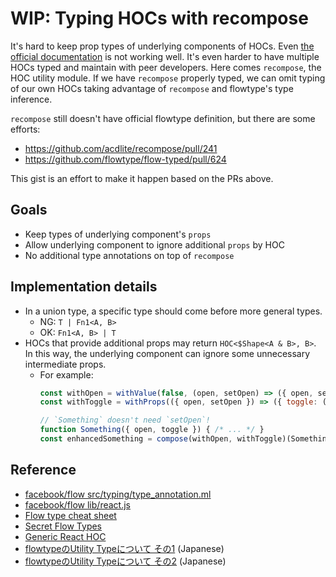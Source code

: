 # WIP: Typing HOCs with recompose

It's hard to keep prop types of underlying components of HOCs. Even [the official documentation](https://flowtype.org/docs/react.html#higher-order-components) is not working well. It's even harder to have multiple HOCs typed and maintain with peer developers. Here comes `recompose`, the HOC utility module. If we have `recompose` properly typed, we can omit typing of our own HOCs taking advantage of `recompose` and flowtype's type inference.

`recompose` still doesn't have official flowtype definition, but there are some efforts:

- https://github.com/acdlite/recompose/pull/241
- https://github.com/flowtype/flow-typed/pull/624

This gist is an effort to make it happen based on the PRs above.

## Goals

- Keep types of underlying component's `props`
- Allow underlying component to ignore additional `props` by HOC
- No additional type annotations on top of `recompose`

## Implementation details

- In a union type, a specific type should come before more general types.
  - NG: `T | Fn1<A, B>`
  - OK: `Fn1<A, B> | T`
- HOCs that provide additional props may return `HOC<$Shape<A & B>, B>`. In this way, the underlying component can ignore some unnecessary intermediate props.
  - For example:
    ```js
    const withOpen = withValue(false, (open, setOpen) => ({ open, setOpen }));
    const withToggle = withProps(({ open, setOpen }) => ({ toggle: () => setOpen(!open) }));

    // `Something` doesn't need `setOpen`!
    function Something({ open, toggle }) { /* ... */ }
    const enhancedSomething = compose(withOpen, withToggle)(Something);
    ```

## Reference

- [facebook/flow src/typing/type_annotation.ml](https://github.com/facebook/flow/blob/master/src/typing/type_annotation.ml)
- [facebook/flow lib/react.js](https://github.com/facebook/flow/blob/master/lib/react.js)
- [Flow type cheat sheet](http://www.saltycrane.com/blog/2016/06/flow-type-cheat-sheet/)
- [Secret Flow Types](https://medium.com/@raxwunter/secret-flow-types-86b2ebb30951#.fs3zi2lnb)
- [Generic React HOC](https://github.com/facebook/flow/issues/2521)
- [flowtypeのUtility Typeについて その1](http://qiita.com/kinzal/items/e1898c89af5618e18334) (Japanese)
- [flowtypeのUtility Typeについて その2](http://qiita.com/kinzal/items/c55f81e6af1a22a4763f) (Japanese)